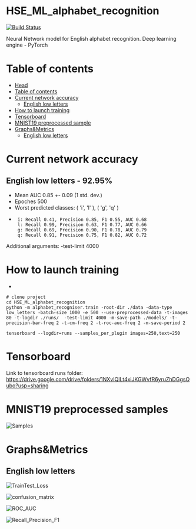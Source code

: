 # HSE_ML_alphabet_recognition

[![Build Status](https://travis-ci.com/xLoSyAsHx/HSE_ML_alphabet_recognition.svg?branch=master)](https://travis-ci.com/xLoSyAsHx/HSE_ML_alphabet_recognition)


Neural Network model for English alphabet recognition. Deep learning engine - PyTorch


Table of contents
=================


   * [Head](#hse_ml_alphabet_recognition)
   * [Table of contents](#table-of-contents)
   * [Current network accuracy](#current-network-accuracy)
      * [English low letters](#english-low-letters---92.95%)
   * [How to launch training](#how-to-launch-training)
   * [Tensorboard](#tensorboard)
   * [MNIST19 preprocessed sample](#mnist1919-preprocessed-sample)
   * [Graphs&Metrics](#graphs&metrics)
      * [English low letters](#english-low-letters)


# Current network accuracy

## English low letters - 92.95%

- Mean AUC 0.85 +- 0.09 (1 std. dev.)
- Epoches 500
- Worst predicted classes: ( 'i', 'l' ), ( 'g', 'q' )
-      i: Recall 0.41, Precision 0.85, F1 0.55, AUC 0.68
       l: Recall 0.99, Precision 0.63, F1 0.77, AUC 0.66
       g: Recall 0.69, Precision 0.90, F1 0.78, AUC 0.79
       q: Recall 0.91, Precision 0.75, F1 0.82, AUC 0.72

Additional arguments: -test-limit 4000

# How to launch training
-

    # clone project
    cd HSE_ML_alphabet_recognition
    python -m alphabet_recogniser.train -root-dir ./data -data-type low_letters -batch-size 1000 -e 500 --use-preprocessed-data -t-images 80 -t-logdir ./runs/  -test-limit 4000 -m-save-path ./models/ -t-precision-bar-freq 2 -t-cm-freq 2 -t-roc-auc-freq 2 -m-save-period 2
    
    tensorboard --logdir=runs --samples_per_plugin images=250,text=250


# Tensorboard
Link to tensorboard runs folder: https://drive.google.com/drive/folders/1NXvIQlLt4xiJKGWvfR6yruZhDGgsOubo?usp=sharing


# MNIST19 preprocessed samples
![Samples](https://github.com/xLoSyAsHx/HSE_ML_alphabet_recognition/blob/master/misc/images/MNIST19_preprocessed_samples.png)


# Graphs&Metrics

##  English low letters
![TrainTest_Loss](https://github.com/xLoSyAsHx/HSE_ML_alphabet_recognition/blob/master/misc/images/TrainTest_Loss_e500.png)

![confusion_matrix](https://github.com/xLoSyAsHx/HSE_ML_alphabet_recognition/blob/master/misc/images/confusion_matrix_e500.png)

![ROC_AUC](https://github.com/xLoSyAsHx/HSE_ML_alphabet_recognition/blob/master/misc/images/ROC_AUC_500e.png)

![Recall_Precision_F1](https://github.com/xLoSyAsHx/HSE_ML_alphabet_recognition/blob/master/misc/images/Recall_Precision_F1_e500.PNG)
